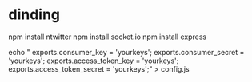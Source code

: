 dinding
=======


npm install ntwitter
npm install socket.io
npm install express

echo " exports.consumer_key = 'yourkeys'; exports.consumer_secret = 'yourkeys'; exports.access_token_key = 'yourkeys'; exports.access_token_secret = 'yourkeys';" > config.js

